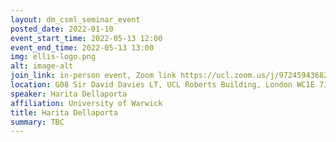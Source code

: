 ```yaml
---
layout: dm_csml_seminar_event
posted_date: 2022-01-10
event_start_time: 2022-05-13 12:00
event_end_time: 2022-05-13 13:00
img: ellis-logo.png
alt: image-alt
join_link: in-person event, Zoom link https://ucl.zoom.us/j/97245943682
location: G08 Sir David Davies LT, UCL Roberts Building, London WC1E 7JE
speaker: Harita Dellaporta
affiliation: University of Warwick
title: Harita Dellaporta
summary: TBC
---
```


